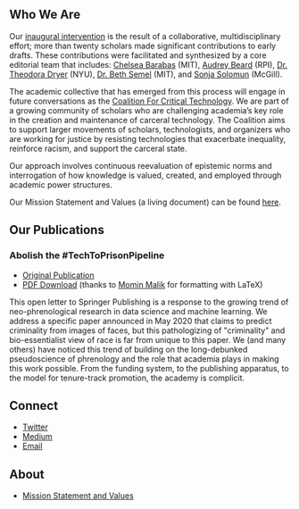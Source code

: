 ## Who We Are
Our [inaugural intervention](#abolish-the-techtoprisonpipeline) is the result of a collaborative, multidisciplinary effort; more than twenty scholars made significant contributions to early drafts. These contributions were facilitated and synthesized by a core editorial team that includes: [Chelsea Barabas](https://twitter.com/chels_bar) (MIT), [Audrey Beard](https://ethicsof.tech) (RPI), [Dr. Theodora Dryer](https://twitter.com/theodorajewell) (NYU), [Dr. Beth Semel](https://twitter.com/bethmsemel) (MIT), and [Sonja Solomun](https://twitter.com/SonjaSolomun) (McGill).

The academic collective that has emerged from this process will engage in future conversations as the [Coalition For Critical Technology](#connect). We are part of a growing community of scholars who are challenging academia’s key role in the creation and maintenance of carceral technology. The Coalition aims to support larger movements of scholars, technologists, and organizers who are working for justice by resisting technologies that exacerbate inequality, reinforce racism, and support the carceral state.

Our approach involves continuous reevaluation of epistemic norms and interrogation of how knowledge is valued, created, and employed through academic power structures.

Our Mission Statement and Values (a living document) can be found [here](https://docs.google.com/document/d/1kiY6Wxe1MZ3kAbMi8I8uX3GQejb75AE8DHUT4kId4wQ/edit?usp=sharing).

## Our Publications
### Abolish the #TechToPrisonPipeline
- [Original Publication](https://medium.com/@CoalitionForCriticalTechnology/abolish-the-techtoprisonpipeline-9b5b14366b16)
- [PDF Download](https://github.com/forcriticaltech/forcriticaltech.github.io/raw/master/assets/Abolish_the_TechToPrisonPipeline.pdf) (thanks to [Momin Malik](https://twitter.com/MominMMalik) for formatting with LaTeX)

This open letter to Springer Publishing is a response to the growing trend of neo-phrenological research in data science and machine learning. We address a specific paper announced in May 2020 that claims to predict criminality from images of faces, but this pathologizing of "criminality" and bio-essentialist view of race is far from unique to this paper. We (and many others) have noticed this trend of building on the long-debunked pseudoscience of phrenology and the role that academia plays in making this work possible. From the funding system, to the publishing apparatus, to the model for tenure-track promotion, the academy is complicit.

## Connect
- [Twitter](https://twitter.com/forcriticaltech)
- [Medium](https://medium.com/@CoalitionForCriticalTechnology)
- [Email](mailto:CoalitionForCriticalTechnology@gmail.com)

## About
- [Mission Statement and Values](https://docs.google.com/document/d/1kiY6Wxe1MZ3kAbMi8I8uX3GQejb75AE8DHUT4kId4wQ/edit?usp=sharing)
